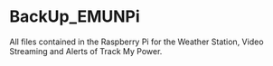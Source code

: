 # BackUp_EMUNPi
All files contained in the Raspberry Pi for the Weather Station, Video Streaming and Alerts of Track My Power.
